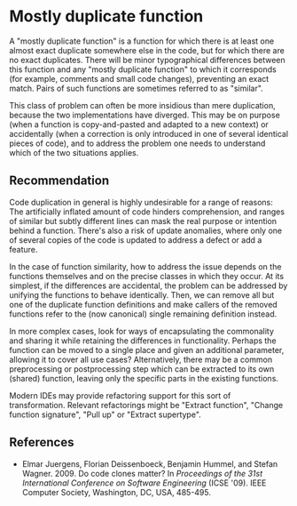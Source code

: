 # Mostly duplicate function
A "mostly duplicate function" is a function for which there is at least one almost exact duplicate somewhere else in the code, but for which there are no exact duplicates. There will be minor typographical differences between this function and any "mostly duplicate function" to which it corresponds (for example, comments and small code changes), preventing an exact match. Pairs of such functions are sometimes referred to as "similar".

This class of problem can often be more insidious than mere duplication, because the two implementations have diverged. This may be on purpose (when a function is copy-and-pasted and adapted to a new context) or accidentally (when a correction is only introduced in one of several identical pieces of code), and to address the problem one needs to understand which of the two situations applies.


## Recommendation
Code duplication in general is highly undesirable for a range of reasons: The artificially inflated amount of code hinders comprehension, and ranges of similar but subtly different lines can mask the real purpose or intention behind a function. There's also a risk of update anomalies, where only one of several copies of the code is updated to address a defect or add a feature.

In the case of function similarity, how to address the issue depends on the functions themselves and on the precise classes in which they occur. At its simplest, if the differences are accidental, the problem can be addressed by unifying the functions to behave identically. Then, we can remove all but one of the duplicate function definitions and make callers of the removed functions refer to the (now canonical) single remaining definition instead.

In more complex cases, look for ways of encapsulating the commonality and sharing it while retaining the differences in functionality. Perhaps the function can be moved to a single place and given an additional parameter, allowing it to cover all use cases? Alternatively, there may be a common preprocessing or postprocessing step which can be extracted to its own (shared) function, leaving only the specific parts in the existing functions.

Modern IDEs may provide refactoring support for this sort of transformation. Relevant refactorings might be "Extract function", "Change function signature", "Pull up" or "Extract supertype".


## References
* Elmar Juergens, Florian Deissenboeck, Benjamin Hummel, and Stefan Wagner. 2009. Do code clones matter? In *Proceedings of the 31st International Conference on Software Engineering* (ICSE '09). IEEE Computer Society, Washington, DC, USA, 485-495.
